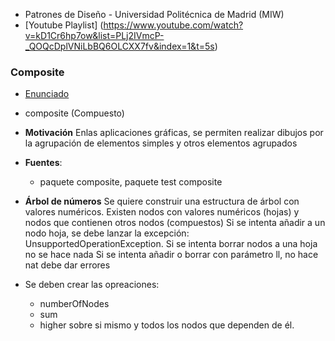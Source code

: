 - Patrones de Diseño - Universidad Politécnica de Madrid (MIW)
- [Youtube Playlist] (https://www.youtube.com/watch?v=kD1Cr6hp7ow&list=PLj2IVmcP-_QOQcDplVNiLbBQ6OLCXX7fv&index=1&t=5s)

### Composite
  - [Enunciado](https://youtu.be/E85Nu2auOFI?list=PLj2IVmcP-_QOQcDplVNiLbBQ6OLCXX7fv) 
  - composite (Compuesto)

  - **Motivación**
    Enlas aplicaciones gráficas, se permiten realizar dibujos por la agrupación de elementos simples y otros elementos agrupados
  
  - **Fuentes**:
    - paquete composite, paquete test composite
  
  - **Árbol de números**
    Se quiere construir una estructura de árbol con valores numéricos.
    Existen nodos con valores numéricos (hojas) y nodos que contienen otros nodos (compuestos)
    Si se intenta añadir a un nodo hoja, se debe lanzar la excepción:
    UnsupportedOperationException. Si se intenta borrar nodos a una hoja no se hace nada
    Si se intenta añadir o borrar con parámetro ll, no hace nat debe dar errores
  - Se deben crear las opreaciones:
    - numberOfNodes
    - sum
    - higher
    sobre si mismo y todos los nodos que dependen de él.